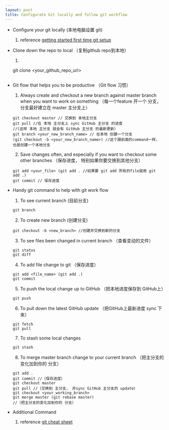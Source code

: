```yaml
---
layout: post
title: Configurate Git locally and follow git workflow
---
```


* Configure your git locally (本地电脑设置 git)
  1. reference [getting started first time git setup](https://git-scm.com/book/en/v2/Getting-Started-First-Time-Git-Setup)

* Clone down the repo to local （复制github repo到本地）
  1. ```
  git clone <your_github_repo_url>
  ```

* Git flow that helps you to be productive （Git flow 习惯）
  1. Always create and checkout a new branch against master branch when you want to work on something （每一个feature 开一个 分支， 分支最好建立在 master 主分支上）
  ```
  git checkout master // 交换到 本地主分支
  git pull //在 本地 主分支上 sync GitHub 主分支 的进度
  //(这样 本地 主分支 就会有 GitHub 主分支 的最新更新）
  git branch <your_new_branch_name> // 在本地 创建一个分支
  (git checkout -b <your_new_branch_name>) //这个跟前面的command一样， 也是创建一个本地分支
  ```
  2. Save changes often, and especially if you want to checkout some other branches （保存进度， 特别如果你要交换到其他分支）
  ```
  git add <your_file> (git add . //如果要 git add 所有的file就用 git add .)
  git commit // 保存进度
  ```

* Handy git command to help with git work flow
  1. To see current branch (目前分支)
  ```
  git branch
  ```
  2. To create new branch (创建分支)
  ```
  git checkout -b <new_branch> //创建并交换到新的分支
  ```
  3. To see files been changed in current branch （查看变动的文件）
  ```
  git status
  git diff
  ```
  4. To add file change to git （保存进度）
  ```
  git add <file_name> (git add .)
  git commit
  ```
  5. To push the local change up to GitHub （把本地进度保存到 GitHub上）
  ```
  git push
  ```
  6. To pull down the latest GitHub update （把GitHub上最新进度 sync 下来）
  ```
  git fetch
  git pull
  ```
  7. To stash some local changes
  ```
  git stash
  ```
  8. To merge master branch change to your current branch （把主分支的变化加到你的 分支）
  ```
  git add .
  git commit //（保存进度）
  git checkout master
  git pull //（交换到 主分支， 并sync GitHub 主分支的 update）
  git checkout <your_working_branch>
  git merge master (git rebase master)
  //（把主分支的变化加到你的 分支）
  ```

* Additional Command
  1. reference [git cheat sheet](https://www.git-tower.com/blog/git-cheat-sheet)
